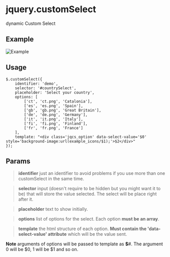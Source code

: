 # jquery.customSelect
dynamic Custom Select

## Example
![Example](https://shurimages.com/u/hoNqEOI6ji.png)

## Usage

```
$.customSelect({
	identifier: 'demo',
	selector: '#countrySelect',
	placeholder: 'Select your country',
	options: [
		['ct', 'ct.png', 'Catalonia'],
		['es', 'es.png', 'Spain'],
		['gb', 'gb.png', 'Great Britain'],
		['de', 'de.png', 'Germany'],
		['it', 'it.png', 'Italy'],
		['fi', 'fi.png', 'Finland'],
		['fr', 'fr.png', 'France']
	],
	template: "<div class='jqcs_option' data-select-value='$0' style='background-image:url(example_icons/$1);'>$2</div>"
});
```


## Params

> **identifier** just an identifier to avoid problems if you use more than one customSelect in the same time.

> **selector** input (doesn't require to be hidden but you might want it to be) that will store the value selected. The select will be place right after it.

> **placeholder** text to show initially.

> **options** list of options for the select. Each option **must be an array**.

> **template** the html structure of each option. **Must contain the 'data-select-value' attribute** which will be the value sent.

**Note** arguments of options will be passed to template as **$**#. The argument 0 will be $0, 1 will be $1 and so on.
